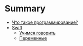 # Summary

* [Что такое программирование?](1.what-is-programming.md)
* [Swift](2.swift.md)
    * [Учимся говорить](2.1.print.md)
    * [Переменные](2.2.var.md)

